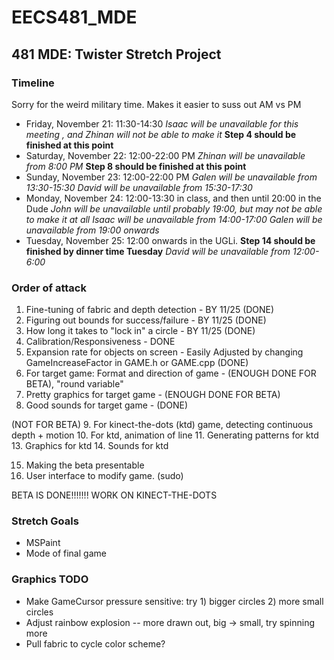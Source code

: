 EECS481_MDE
===========

481 MDE: Twister Stretch Project
--------------------------------

### Timeline
Sorry for the weird military time. Makes it easier to suss out AM vs PM
* Friday, November 21: 11:30-14:30
*Isaac will be unavailable for this meeting*
*, and Zhinan will not be able to make it*
**Step 4 should be finished at this point**
* Saturday, November 22: 12:00-22:00 PM
*Zhinan will be unavailable from 8:00 PM*
**Step 8 should be finished at this point**
* Sunday, November 23: 12:00-22:00 PM
*Galen will be unavailable from 13:30-15:30*
*David will be unavailable from 15:30-17:30*
* Monday, November 24: 12:00-13:30 in class, and then until 20:00 in the Dude
*John will be unavailable until probably 19:00, but may not be able to make it at all*
*Isaac will be unavailable from 14:00-17:00*
*Galen will be unavailable from 19:00 onwards*
* Tuesday, November 25: 12:00 onwards in the UGLi.
**Step 14 should be finished by dinner time Tuesday**
*David will be unavailable from 12:00-6:00*

### Order of attack
1. Fine-tuning of fabric and depth detection    - BY 11/25 (DONE)
2. Figuring out bounds for success/failure      - BY 11/25 (DONE)
3. How long it takes to "lock in" a circle      - BY 11/25 (DONE)
4. Calibration/Responsiveness                   - DONE
5. Expansion rate for objects on screen         - Easily Adjusted by changing GameIncreaseFactor in GAME.h or GAME.cpp (DONE)
6. For target game: Format and direction of game  - (ENOUGH DONE FOR BETA), "round variable"
7. Pretty graphics for target game              - (ENOUGH DONE FOR BETA)
8. Good sounds for target game                  - (DONE)


(NOT FOR BETA)
9. For kinect-the-dots (ktd) game, detecting continuous depth + motion
10. For ktd, animation of line
11. Generating patterns for ktd
13. Graphics for ktd
14. Sounds for ktd

15. Making the beta presentable
16. User interface to modify game. (sudo)

BETA IS DONE!!!!!!! WORK ON KINECT-THE-DOTS

### Stretch Goals
* MSPaint
* Mode of final game

### Graphics TODO
* Make GameCursor pressure sensitive: try 1) bigger circles 2) more small circles
* Adjust rainbow explosion -- more drawn out, big -> small, try spinning more
* Pull fabric to cycle color scheme?
